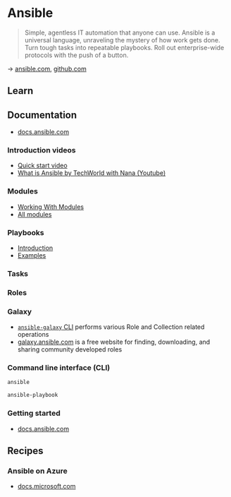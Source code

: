 # Ansible

> Simple, agentless IT automation that anyone can use. Ansible is a universal language, unraveling the mystery of how work gets done. Turn tough tasks into repeatable playbooks. Roll out enterprise-wide protocols with the push of a button.

&rarr; [ansible.com](https://www.ansible.com/), [github.com](https://github.com/ansible/ansible)
    
## Learn

## Documentation

* [docs.ansible.com](https://docs.ansible.com/ansible/latest/index.html)

### Introduction videos

* [Quick start video](https://www.ansible.com/resources/videos/quick-start-video)
* [What is Ansible by TechWorld with Nana (Youtube)](https://www.youtube.com/watch?v=1id6ERvfozo)

### Modules

* [Working With Modules](https://docs.ansible.com/ansible/latest/user_guide/modules.html)
* [All modules](https://docs.ansible.com/ansible/2.9/modules/list_of_all_modules.html)

### Playbooks

* [Introduction](https://docs.ansible.com/ansible/latest/user_guide/playbooks_intro.html)
* [Examples](https://github.com/ansible/ansible-examples)

### Tasks

### Roles

### Galaxy

* [`ansible-galaxy` CLI](https://docs.ansible.com/ansible/latest/cli/ansible-galaxy.html) performs various Role and Collection related operations
* [galaxy.ansible.com](https://galaxy.ansible.com/) is a free website for finding, downloading, and sharing community developed roles

### Command line interface (CLI)

```bash
ansible

ansible-playbook
```

### Getting started

* [docs.ansible.com](https://docs.ansible.com/ansible/latest/user_guide/index.html#getting-started)

## Recipes

### Ansible on Azure

* [docs.microsoft.com](https://docs.microsoft.com/en-us/azure/developer/ansible/)
